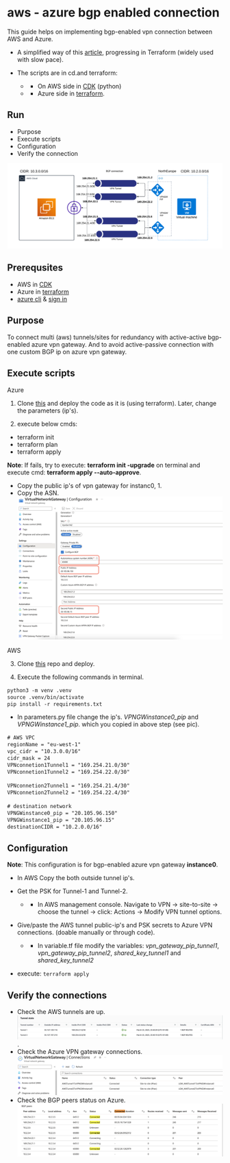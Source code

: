 # aws - azure bgp enabled connection

This guide helps on implementing bgp-enabled vpn connection between AWS and Azure.

- A simplified way of this [article](https://learn.microsoft.com/en-us/azure/vpn-gateway/vpn-gateway-howto-aws-bgp), progressing in Terraform (widely used with slow pace).

- The scripts are in cd.and terraform:
  - - On AWS side in [CDK](https://github.com/sree7k7/AWS-multi-S2S) (python)
  - - Azure side in [terraform](https://developer.hashicorp.com/terraform/tutorials/azure-get-started).

## Run

- Purpose
- Execute scripts
- Configuration
- Verify the connection

![AWS-Azure](pic/AWS-Azure-design.png)

## Prerequsites

- AWS in [CDK](https://docs.aws.amazon.com/cdk/v2/guide/getting_started.html)
- Azure in [terraform](https://developer.hashicorp.com/terraform/tutorials/azure-get-started)
- [azure cli](https://learn.microsoft.com/en-us/cli/azure/install-azure-cli) & [sign in](https://learn.microsoft.com/en-us/cli/azure/authenticate-azure-cli)

## Purpose

To connect multi (aws) tunnels/sites for redundancy with active-active bgp-enabled azure vpn gateway.
And to avoid active-passive connection with one custom BGP ip on azure vpn gateway.

## Execute scripts

Azure

1. Clone [this](https://github.com/sree7k7/AWS-Azure-bgp-connection) and deploy the code as it is (using terraform). Later, change the parameters (ip's).

2. execute below cmds:

- terraform init
- terraform plan
- terraform apply

**Note**: If fails, try to execute: **terraform init -upgrade** on terminal and execute cmd: **terraform apply --auto-approve**.

- Copy the public ip's of vpn gateway for instanc0, 1.
- Copy the ASN.
![Azure-vpn-gateway-active-active-mode](pic/azure-vpn-gateway.png)

AWS

3. Clone [this](https://github.com/sree7k7/AWS-multi-S2S) repo and deploy.

4. Execute the following commands in terminal.

```
python3 -m venv .venv
source .venv/bin/activate
pip install -r requirements.txt
```

- In parameters.py file change the ip's. *VPNGWinstance0_pip* and
*VPNGWinstance1_pip*. which you copied in above step (see pic).

```
# AWS VPC
regionName = "eu-west-1"
vpc_cidr = "10.3.0.0/16"
cidr_mask = 24
VPNconnetion1Tunnel1 = "169.254.21.0/30"
VPNconnetion1Tunnel2 = "169.254.22.0/30"

VPNconnetion2Tunnel1 = "169.254.21.4/30"
VPNconnetion2Tunnel2 = "169.254.22.4/30"      

# destination network
VPNGWinstance0_pip = "20.105.96.150"
VPNGWinstance1_pip = "20.105.96.15"
destinationCIDR = "10.2.0.0/16"
```

## Configuration

**Note**: This configuration is for bgp-enabled azure vpn gateway **instance0**.

- In AWS Copy the both outside tunnel ip's.

- Get the PSK for Tunnel-1 and Tunnel-2.
  - - In AWS management console. Navigate to VPN -> site-to-site -> choose the tunnel -> click: Actions -> Modify VPN tunnel options.
- Give/paste the AWS tunnel public-ip's and PSK secrets to Azure VPN connections. (doable manually or through code).
  - - In variable.tf file modify the variables: *vpn_gateway_pip_tunnel1*, *vpn_gateway_pip_tunnel2*,
  *shared_key_tunnel1* and *shared_key_tunnel2*
- execute: `terraform apply`

## Verify the connections

- Check the AWS tunnels are up.![TunnelState](pic/AWS-tunnel-state.png).
- Check the Azure VPN gateway connections. 
![AzureVPNGWconnections](pic/vpn-connections.png)
- Check the BGP peers status on Azure.
![AzureBGP-peers](pic/azure-bgp-peers.png)